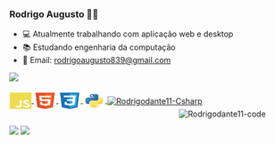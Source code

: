 ### Rodrigo Augusto  👨‍💻


- 💻 Atualmente trabalhando com aplicação web e desktop
- 📚 Estudando engenharia da computação
- 📧 Email: rodrigoaugusto839@gmail.com


 <div>
  <a href="https://github.com/Rodrigodante11">
  <img height="160em" src="https://github-readme-stats.vercel.app/api/top-langs/?username=Rodrigodante11&layout=compact&langs_count=7&theme=dracula"/>
</div>
  
  <div style="display: inline_block"><br>
  <img align="center" alt="Rodrigodante11-Js" height="30" width="40" src="https://raw.githubusercontent.com/devicons/devicon/master/icons/javascript/javascript-plain.svg">
  <img align="center" alt="Rodrigodante11-HTML" height="30" width="40" src="https://raw.githubusercontent.com/devicons/devicon/master/icons/html5/html5-original.svg">
  <img align="center" alt="Rodrigodante11-CSS" height="30" width="40" src="https://raw.githubusercontent.com/devicons/devicon/master/icons/css3/css3-original.svg">
  <img align="center" alt="Rodrigodante11-Python" height="30" width="40" src="https://raw.githubusercontent.com/devicons/devicon/master/icons/python/python-original.svg">
  <img align="center" alt="Rodrigodante11-Csharp" height="50" width="60" src="https://cdn.jsdelivr.net/gh/devicons/devicon/icons/java/java-original-wordmark.svg">
  <img align="right" alt="Rodrigodante11-code" height="200" width="200" src="https://media.giphy.com/media/VTtANKl0beDFQRLDTh/giphy.gif">
</div>
 
   
  ## 
 
  <div> 
  <a href = "mailto:rodrigoaugusto839@gmail.com"><img src="https://img.shields.io/badge/-Gmail-%23333?style=for-the-badge&logo=gmail&logoColor=white" target="_blank"></a>
  <a href="https://www.linkedin.com/in/rodrigo-augusto-285691204/" target="_blank"><img src="https://img.shields.io/badge/-LinkedIn-%230077B5?style=for-the-badge&logo=linkedin&logoColor=white" target="_blank"></a>  
